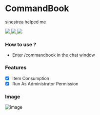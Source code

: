<h1>CommandBook</h1>

sinestrea helped me

<a href="https://www.php.net">
    <img src="https://img.shields.io/badge/PHP-777BB4?style=flat&logo=PHP&logoColor=white">
</a>

<a href="https://github.com/pmmp/Pocketmine-MP">
    <img src="https://img.shields.io/badge/PMMP-gray?style=flat">
</a>

<a href="https://github.com/poggit/devirion">
    <img src="https://img.shields.io/badge/Virion-gray?style=flat">
</a>

### How to use ?

- Enter /commandbook in the chat window

### Features

- [X] Item Consumption
- [X] Run As Administrator Permission

### Image

![image](https://user-images.githubusercontent.com/61784655/157793628-28ca1a7e-6606-4914-8847-1a0831bd3ae8.png)
